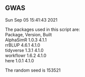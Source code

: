 ## GWAS  
Sun Sep 05 15:41:43 2021  
  
The packages used in this script are:  
Package, Version, Built  
AlphaSimR 1.0.3 4.1.1  
rrBLUP 4.6.1 4.1.0  
tidyverse 1.3.1 4.1.0  
workflowr 1.6.2 4.1.0  
here 1.0.1 4.1.0  
  
The random seed is 153521  
